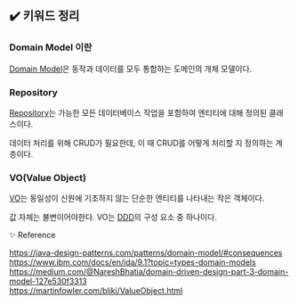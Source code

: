 ## ✔️ 키워드 정리

### Domain Model 이란

[Domain Model](https://martinfowler.com/eaaCatalog/domainModel.html)은 동작과 데이터를 모두 통합하는 도메인의 개체 모델이다.

### Repository

[Repository](https://dotnettutorials.net/lesson/repository-design-pattern-in-java/)는 가능한 모든 데이터베이스 작업을 포함하여 엔티티에 대해 정의된 클래스이다.

데이터 처리를 위해 CRUD가 필요한데, 이 때 CRUD를 어떻게 처리할 지 정의하는 계층이다.

### VO(Value Object)

[VO](https://en.wikipedia.org/wiki/Value_object)는 동일성이 신원에 기초하지 않는 단순한 엔티티를 나타내는 작은 객체이다.<br/>

값 자체는 불변이어야한다. VO는 [DDD](https://en.wikipedia.org/wiki/Domain-driven_design#Building_blocks)의 구성 요소 중 하나이다.


✨ Reference

https://java-design-patterns.com/patterns/domain-model/#consequences<br/>
https://www.ibm.com/docs/en/ida/9.1?topic=types-domain-models<br/>
https://medium.com/@NareshBhatia/domain-driven-design-part-3-domain-model-127e530f3313<br/>
https://martinfowler.com/bliki/ValueObject.html<br/>